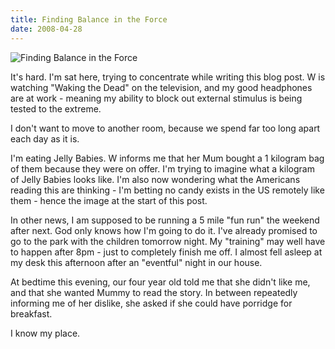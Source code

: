```yaml
---
title: Finding Balance in the Force
date: 2008-04-28
---
```


![Finding Balance in the Force](https://source.unsplash.com/s9CC2SKySJM/1600x900)

It's hard. I'm sat here, trying to concentrate while writing this blog post. W is watching "Waking the Dead" on the television, and my good headphones are at work - meaning my ability to block out external stimulus is being tested to the extreme.

I don't want to move to another room, because we spend far too long apart each day as it is.

I'm eating Jelly Babies. W informs me that her Mum bought a 1 kilogram bag of them because they were on offer. I'm trying to imagine what a kilogram of Jelly Babies looks like. I'm also now wondering what the Americans reading this are thinking - I'm betting no candy exists in the US remotely like them - hence the image at the start of this post.

In other news, I am supposed to be running a 5 mile "fun run" the weekend after next. God only knows how I'm going to do it. I've already promised to go to the park with the children tomorrow night. My "training" may well have to happen after 8pm - just to completely finish me off. I almost fell asleep at my desk this afternoon after an "eventful" night in our house.

At bedtime this evening, our four year old told me that she didn't like me, and that she wanted Mummy to read the story. In between repeatedly informing me of her dislike, she asked if she could have porridge for breakfast.

I know my place.
